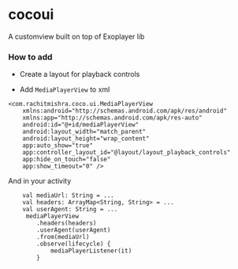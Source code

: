 # cocoui
A customview built on top of Exoplayer lib

### How to add

- Create a layout for playback controls

- Add `MediaPlayerView` to xml

```
<com.rachitmishra.coco.ui.MediaPlayerView
    xmlns:android="http://schemas.android.com/apk/res/android"
    xmlns:app="http://schemas.android.com/apk/res-auto"
    android:id="@+id/mediaPlayerView"
    android:layout_width="match_parent"
    android:layout_height="wrap_content"
    app:auto_show="true"
    app:controller_layout_id="@layout/layout_playback_controls"
    app:hide_on_touch="false"
    app:show_timeout="0" />
```

And in your activity

```
    val mediaUrl: String = ...
    val headers: ArrayMap<String, String> = ...
    val userAgent: String = ...
     mediaPlayerView
        .headers(headers)
        .userAgent(userAgent)
        .from(mediaUrl)
        .observe(lifecycle) {
            mediaPlayerListener(it)
        }
```
